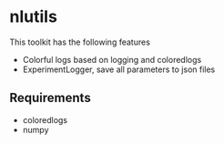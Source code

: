 # nlutils
This toolkit has the following features
- Colorful logs based on logging and coloredlogs
- ExperimentLogger, save all parameters to json files
## Requirements
- coloredlogs
- numpy

